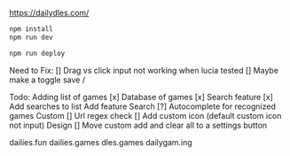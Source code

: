 https://dailydles.com/

```txt
npm install
npm run dev
```

```txt
npm run deploy
```
Need to Fix:
  [] Drag vs click input not working when lucia tested
  [] Maybe make a toggle save / 

Todo:
Adding list of games
  [x] Database of games
  [x] Search feature
  [x] Add searches to list
Add feature
  Search
    [?] Autocomplete for recognized games
  Custom
    [] Url regex check
    [] Add custom icon (default custom icon not input)
Design
  [] Move custom add and clear all to a settings button


dailies.fun
dailies.games
dles.games
dailygam.ing
